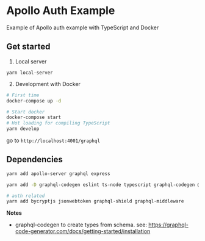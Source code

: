 # Apollo Auth Example

Example of Apollo auth example with TypeScript and Docker

## Get started

1. Local server
```
yarn local-server
```

2. Development with Docker

```bash
# First time
docker-compose up -d

# Start docker
docker-compose start
# Hot loading for compiling TypeScript
yarn develop
```

go to `http://localhost:4001/graphql`



## Dependencies

```bash
yarn add apollo-server graphql express

yarn add -D graphql-codegen eslint ts-node typescript graphql-codegen @graphql-codegen/typescript nodemon @graphql-codegen/introspection @graphql-codegen/typescript-resolvers @graphql-codegen/cli jest

# auth related
yarn add bycryptjs jsonwebtoken graphql-shield graphql-middleware
```

**Notes**

- graphql-codegen to create types from schema. see: https://graphql-code-generator.com/docs/getting-started/installation
